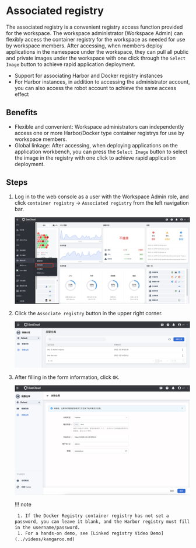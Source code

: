 # Associated registry

The associated registry is a convenient registry access function provided for the workspace.
The workspace administrator (Workspace Admin) can flexibly access the container registry for the workspace as needed for use by workspace members.
After accessing, when members deploy applications in the namespace under the workspace, they can pull all public and private images under the workspace with one click through the `Select Image` button to achieve rapid application deployment.

- Support for associating Harbor and Docker registry instances
- For Harbor instances, in addition to accessing the administrator account, you can also access the robot account to achieve the same access effect

## Benefits

- Flexible and convenient: Workspace administrators can independently access one or more Harbor/Docker type container registrys for use by workspace members.
- Global linkage: After accessing, when deploying applications on the application workbench, you can press the `Select Image` button to select the image in the registry with one click to achieve rapid application deployment.

## Steps

1. Log in to the web console as a user with the Workspace Admin role, and click `container registry` -> `Associated registry` from the left navigation bar.

    ![container registry](images/related01.png)

1. Click the `Associate registry` button in the upper right corner.

    ![Relate registry](images/relate02.png)

1. After filling in the form information, click `OK`.

    ![Fill out the form](images/relate03.png)

    !!! note

        1. If the Docker Registry container registry has not set a password, you can leave it blank, and the Harbor registry must fill in the username/password.
        1. For a hands-on demo, see [Linked registry Video Demo](../videos/kangaroo.md)
